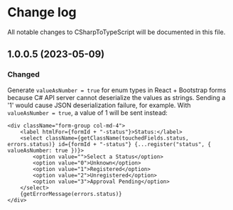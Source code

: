# Change log
All notable changes to CSharpToTypeScript will be documented in this file.

## 1.0.0.5 (2023-05-09)

### Changed

Generate `valueAsNumber = true` for enum types in React + Bootstrap forms because C# API server cannot deserialize the values as strings. Sending a '1' would cause JSON deserialization failure, for example. With `valueAsNumber = true`, a value of 1 will be sent instead:
```
<div className="form-group col-md-4">
	<label htmlFor={formId + "-status"}>Status:</label>
	<select className={getClassName(touchedFields.status, errors.status)} id={formId + "-status"} {...register("status", { valueAsNumber: true })}>
		<option value="">Select a Status</option>
		<option value="0">Unknown</option>
		<option value="1">Registered</option>
		<option value="2">Unregistered</option>
		<option value="3">Approval Pending</option>
	</select>
	{getErrorMessage(errors.status)}
</div>
```

